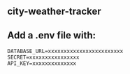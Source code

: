 ## city-weather-tracker
## Add a .env file with:
```
DATABASE_URL=xxxxxxxxxxxxxxxxxxxxxxxx
SECRET=xxxxxxxxxxxxxxxx
API_KEY=xxxxxxxxxxxxxx
```